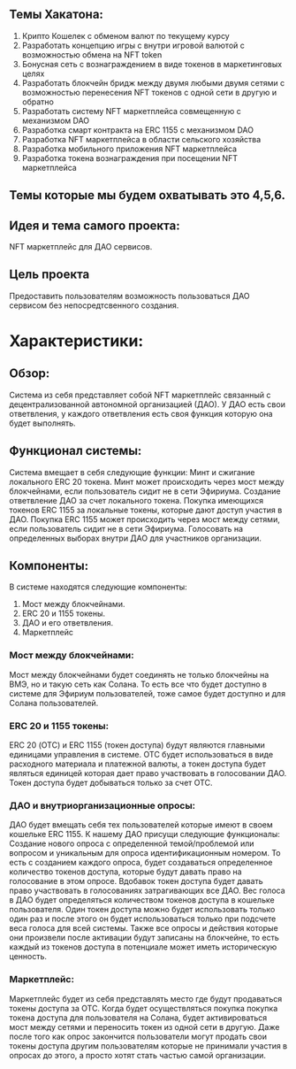 ## Темы Хакатона:

1. Крипто Кошелек с обменом валют по текущему курсу
2. Разработать концепцию игры с внутри игровой валютой с возможностью обмена на NFT token
3. Бонусная сеть с вознаграждением в виде токенов в маркетинговых целях
4. Разработать блокчейн бридж между двумя любыми двумя сетями с возможностью перенесения NFT токенов с одной сети в другую и обратно
5. Разработать систему NFT маркетплейса совмещенную с механизмом DAO
6. Разработка смарт контракта на ERC 1155 c механизмом DAO
7. Разработка NFT маркетплейса в области сельского хозяйства
8. Разработка мобильного приложения NFT маркетплейса
9. Разработка токена вознаграждения при посещении NFT маркетплейса

## Темы которые мы будем охватывать это 4,5,6.

## Идея и тема самого проекта:
NFT маркетплейс для ДАО сервисов.

## Цель проекта
Предоставить пользователям возможность пользоваться ДАО сервисом без непосредтсвенного создания.

# Характеристики:

## Обзор:
Система из себя представляет собой NFT маркетплейс связанный с децентрализованной автономной организацией (ДАО). У ДАО есть свои ответвления, у каждого ответвления есть своя функция которую она будет выполнять.  

## Функционал системы:
Система вмещает в себя следующие функции:
Минт и сжигание локального ERC 20 токена.
Минт может происходить через мост между блокчейнами, если пользователь сидит не в сети Эфириума.
Создание ответвление ДАО за счет локального токена.
Покупка имеющихся токенов ERC 1155 за локальные токены, которые дают доступ участия в ДАО.
Покупка ERC 1155 может происходить через мост между сетями, если пользователь сидит не в сети Эфириума. 
Голосовать на определенных выборах внутри ДАО для участников организации.
	
## Компоненты:
В системе находятся следующие компоненты:
1. Мост между блокчейнами.
2. ERC 20 и 1155 токены.
3. ДАО и его ответвления.
4. Маркетплейс
	
### Мост между блокчейнами:
Мост между блокчейнами будет соединять не только блокчейны на ВМЭ, но и такую сеть как Солана. То есть все что будет доступно в системе для Эфириум пользователей, тоже самое будет доступно и для Солана пользователей. 
	
### ERC 20 и 1155 токены:
ERC 20 (ОТС) и ERC 1155 (токен доступа) будут являются главными единицами управления в системе. ОТС будет использоваться в виде расходного материала и платежной валюты, а токен доступа будет являться единицей которая дает право участвовать в голосовании ДАО. Токен доступа будет добываться только за счет ОТС. 

### ДАО и внутриорганизационные опросы:
ДАО будет вмещать себя тех пользователей которые имеют в своем кошельке ERC 1155. К нашему ДАО присущи следующие функционалы:
Создание нового опроса с определенной темой/проблемой или вопросом и уникальным для опроса идентификационным номером. То есть с созданием каждого опроса, будет создаваться определенное количество токенов доступа, которые будут давать право на голосование в этом опросе. Вдобавок токен доступа будет давать право участвовать в голосованиях затрагивающих все ДАО.
Вес голоса в ДАО будет определяться количеством токенов доступа в кошельке пользователя.
Один токен доступа можно будет использовать только один раз и после этого он будет использоваться только при подсчете веса голоса для всей системы. Также все опросы и действия которые они произвели после активации будут записаны на блокчейне, то есть каждый из токенов доступа в потенциале может иметь историческую ценность.
	
### Маркетплейс:
Маркетплейс будет из себя представлять место где будут продаваться токены доступа за ОТС. Когда будет осуществляться покупка покупка токена доступа для пользователя на Солана, будет активироваться мост между сетями и переносить токен из одной сети в другую. 
	Даже после того как опрос закончится пользователи могут продать свои токены доступа другим пользователям которые не принимали участия в опросах до этого, а просто хотят стать частью самой организации.
